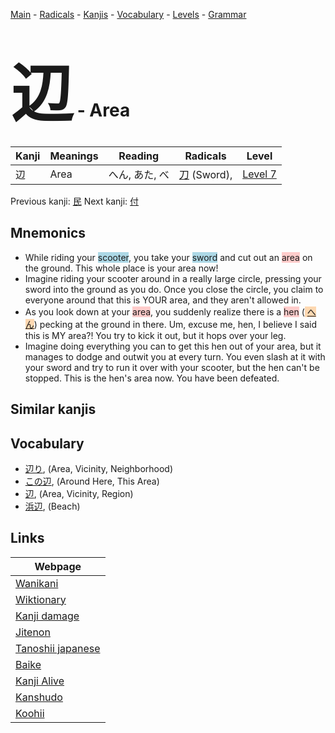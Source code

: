 <style> bigfont {font-size: 100px}</style>
[Main](../index.md) -
[Radicals](../radicals.md) -
[Kanjis](../kanjis.md) -
[Vocabulary](../vocabulary.md) -
[Levels](../levels.md) -
[Grammar](../grammar.md)
# <bigfont> 辺</bigfont> - Area 

| Kanji | Meanings | Reading | Radicals | Level |
| --- | --- | --- | --- | --- |
| 辺 | Area | へん, あた, べ | [刀](../radicals/刀.md) (Sword),  | [Level 7](../levels/wk_level7.md) |

Previous kanji: [民](民.md) Next kanji: [付](付.md) 

## Mnemonics
 * While riding your <span style="background-color:#ADD8E6"> scooter</span>, you take your <span style="background-color:#ADD8E6"> sword</span> and cut out an <span style="background-color:#ffcccb"> area</span> on the ground. This whole place is your area now!
* Imagine riding your scooter around in a really large circle, pressing your sword into the ground as you do. Once you close the circle, you claim to everyone around that this is YOUR area, and they aren't allowed in.
* As you look down at your <span style="background-color:#ffcccb"> area</span>, you suddenly realize there is a <span style="background-color:#ffcccb"> hen</span> (<span style="background-color:#fed8b1"> [へん](https://jisho.org/search/へん)</span>) pecking at the ground in there. Um, excuse me, hen, I believe I said this is MY area?! You try to kick it out, but it hops over your leg.
* Imagine doing everything you can to get this hen out of your area, but it manages to dodge and outwit you at every turn. You even slash at it with your sword and try to run it over with your scooter, but the hen can't be stopped. This is the hen's area now. You have been defeated.


## Similar kanjis
 


## Vocabulary
 * [辺り](../vocabulary/辺.md), (Area, Vicinity, Neighborhood)
* [この辺](../vocabulary/辺.md), (Around Here, This Area)
* [辺](../vocabulary/辺.md), (Area, Vicinity, Region)
* [浜辺](../vocabulary/辺.md), (Beach)



## Links 

| Webpage |
| --- |
| [Wanikani          ](https://www.wanikani.com/kanji/辺) |
| [Wiktionary        ](https://en.wiktionary.org/wiki/辺) |
| [Kanji damage      ](http://www.kanjidamage.com/kanji/search?utf8=✓&q=辺) |
| [Jitenon           ](https://jitenon.com/kanji/辺) |
| [Tanoshii japanese ](https://www.tanoshiijapanese.com/dictionary/kanji.cfm?k=辺) |
| [Baike             ](https://baike.baidu.com/item/辺) |
| [Kanji Alive       ](https://app.kanjialive.com/辺) |
| [Kanshudo          ](https://www.kanshudo.com/searchmn?q=辺) |
| [Koohii            ](https://kanji.koohii.com/study/kanji/辺) |
